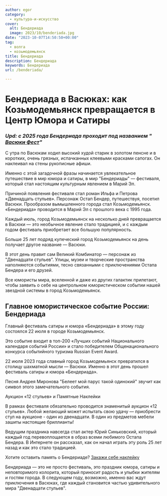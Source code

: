 ```yaml
---
author: egor
category:
  - культура-и-искусство
cover:
  alt: Бендериада
  image: 2023/10/benderiada.jpg
date: "2023-10-07T14:50:50+00:00"
tag:
  - волга
  - козьмодемьянск
title: Бендериада
description: Бендериада
keywords: Бендериада
url: /benderiada/

---
```

# **Бендериада в Васюках: как  Козьмодемьянск превращается в Центр Юмора и Сатиры**

### _**Upd: с 2025 года Бендериада проходит под названием " [Васюки Фест](/vasyuki-fest/)"**_

С утра по Васюкам ходил высокий худой старик в золотом пенсне и в коротких, очень грязных, испачканных клеевыми красками сапогах. Он наклеивал на стены рукописные афиши.

Именно с этой загадочной фразы начинается увлекательное путешествие в мир юмора и сатиры, в мир "Бендериады" — фестиваля, который стал настоящим культурным явлением в Марий Эл.

Причиной появления фестиваля стал роман Ильфа и Петрова «Двенадцать стульев». Персонаж Остап Бендер, путешествуя, посетил Васюки. Прообразом вымышленного города стал Козьмодемьянск. «Бендериада» проводится в Марий Эл с прошлого века с 1995 года.

Каждый июль, город Козьмодемьянск на несколько дней превращается в Васюки — это необычное явление стало традицией, и с каждым годом фестиваль приобретает все большую популярность.

Больше 25 лет подряд купеческий город Козьмодемьянск на день получает другое название — Васюки.

В этот день правит сам Великий Комбинатор — персонаж из "Двенадцати стульев". Улицы, музеи и творческие пространства наполняются событиями, тесно связанными с приключениями Остапа Бендера и его друзей.

Все юмористы мира, вселенной и даже из других галактик прилетают, чтобы заявить о себе на центрольном юмористическом событии нашей звездной системы в город Козьмодемьянск.

## Главное юмористическое событие России: Бендериада

Главный фестиваль сатиры и юмора «Бендериада» в этому году состоялся 22 июля в городе Козьмодемьянск.

Это событие входит в топ-200 «Лучших событий Национального календаря событий России» и стало победителем Общенационального конкурса событийного туризма Russian Event Award.

22 июля 2023 года славный город Козьмодемьянск превратился в столицу шахматной мысли — Васюки. Именно в этот день прошел фестиваль сатиры и юмора «Бендериада».

Песня Андрея Миронова "Белеет мой парус такой одинокий" звучит как символ этого замечательного события.

Аукцион «12 стульев» и Памятные Наклейки

В рамках фестиваля обязательно проводится знаменитый аукцион «12 стульев». Любой желающий может испытать свою удачу — приобрести стул на аукционе - один из двенадцати. В один из предметов мебели зашиты настоящие бриллианты!

Ведущим праздника навсегда стал актер Юрий Синьковский, который каждый год перевоплощается в образ всеми любимого Остапа Бендера. В Интернете он рассказал, как он начал играть эту роль 25 лет назад и как это стало традицией.

Хотите оставить память о Бендериаде? [Закажи себе наклейку](/zakazhi-sebe-naklejku/)

Бендериада — это не просто фестиваль, это праздник юмора, сатиры и неповторимого колорита, который приносит радость и улыбки жителям и гостям города. В следующем году, возможно, именно вас ждут приключения в Васюках, где каждый становится частью удивительного мира "Двенадцати стульев".
